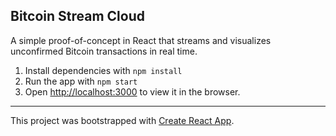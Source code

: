## Bitcoin Stream Cloud

A simple proof-of-concept in React that streams and visualizes unconfirmed Bitcoin transactions in real time.

1. Install dependencies with `npm install`
1. Run the app with `npm start`
1. Open [http://localhost:3000](http://localhost:3000) to view it in the browser.

---
This project was bootstrapped with [Create React App](https://github.com/facebook/create-react-app).